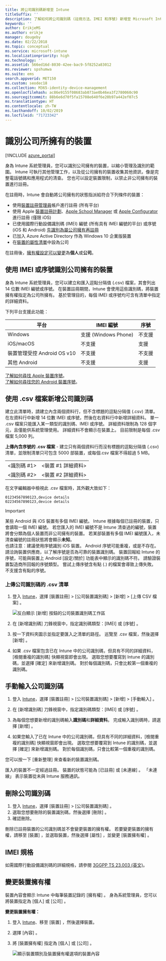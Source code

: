 ```yaml
---
title: 將公司識別碼新增至 Intune
titleSuffix: ''
description: 了解如何將公司識別碼 (註冊方法、IMEI 和序號) 新增至 Microsoft Intune。
keywords: ''
author: ErikjeMS
ms.author: erikje
manager: dougeby
ms.date: 02/22/2018
ms.topic: conceptual
ms.service: microsoft-intune
ms.localizationpriority: high
ms.technology: ''
ms.assetid: 566ed16d-8030-42ee-bac9-5f8252a83012
ms.reviewer: spshumwa
ms.suite: ems
search.appverid: MET150
ms.custom: seodec18
ms.collection: M365-identity-device-management
ms.openlocfilehash: ac86e9155f08683ab073ae0b46ea3f2780060c90
ms.sourcegitcommit: 88b6e6d70f5fa15708e640f6e20b97a442ef07c5
ms.translationtype: HT
ms.contentlocale: zh-TW
ms.lasthandoff: 10/02/2019
ms.locfileid: "71723342"
---
```

# <a name="identify-devices-as-corporate-owned"></a>識別公司所擁有的裝置

[!INCLUDE [azure_portal](../includes/azure_portal.md)]

身為 Intune 系統管理員，您可以識別公司擁有的裝置，以縮小管理及識別的範圍。 Intune 可執行其他管理工作，以及從公司擁有的裝置收集其他資訊，像是完整電話號碼和應用程式的清查。 您也可以設定裝置限制，以禁止非公司擁有的裝置進行註冊。

在註冊時，Intune 會自動將公司擁有的狀態指派給符合下列條件的裝置：

- 使用[裝置註冊管理員](device-enrollment-manager-enroll.md)帳戶進行註冊 (所有平台)
- 使用 Apple [裝置註冊計劃](device-enrollment-program-enroll-ios.md)、[Apple School Manager](apple-school-manager-set-up-ios.md) 或 [Apple Configurator](apple-configurator-enroll-ios.md) 進行註冊 (僅限 iOS)
- 已使用國際行動設備識別碼 (IMEI) 編號 (所有具有 IMEI 編號的平台) 或序號 (iOS 和 Android) [先識別為屬公司擁有再註冊](#identify-corporate-owned-devices-with-imei-or-serial-number)
- 已加入 Azure Active Directory 作為 Windows 10 企業版裝置
- 在[裝置的屬性清單](#change-device-ownership)中設為公司

在註冊後，[擁有權設定可以變更](#change-device-ownership)為**個人**或**公司**。

## <a name="identify-corporate-owned-devices-with-imei-or-serial-number"></a>使用 IMEI 或序號識別公司擁有的裝置

身為 Intune 系統管理員，您可以建立和匯入逗點分隔值 (.csv) 檔案，其會列出 14 位數 IMEI 編號或序號。 在裝置註冊期間，Intune 會使用這些識別碼，將裝置擁有權指定為公司所擁有。 基於管理目的，每個 IMEI 或序號均可含有清單中指定的詳細資料。

下列平台支援此功能：

| 平台 | IMEI 編號 | 序號 |
|---|---|---|
| Windows | 支援 (Windows Phone) | 不支援 |
| iOS/macOS | 不支援 | 支援 |
| 裝置管理受控 Android OS v10 | 不支援 | 不支援 |
| 其他 Android | 不支援 | 支援 |

<!-- When you upload serial numbers for corporate-owned iOS devices, they must be paired with a corporate enrollment profile. Devices must then be enrolled using either Apple’s device enrollment program (DEP) or Apple Configurator to have them appear as corporate-owned. -->

[了解如何尋找 Apple 裝置序號](https://support.apple.com/HT204308)。<br>
[了解如何尋找您的 Android 裝置序號](https://support.google.com/store/answer/3333000)。

## <a name="add-corporate-identifiers-by-using-a-csv-file"></a>使用 .csv 檔案新增公司識別碼
建立此清單時，請建立內含兩個資料行，但不含標題的逗點分隔值 (.csv) 清單。 在左資料行中新增 14 位數 IMEI 或序號，然後在右資料行中新增詳細資料。 單一 .csv 檔案只能匯入某一類型的識別碼、IMEI 或序號。 詳細資料限制為 128 個字元，且僅能供系統管理使用。 詳細資料不會顯示在裝置上。 目前限制是每個 .csv 檔案 5,000 列。

**上傳內含序號的 .csv 檔案** - 建立只有兩個資料行而沒有標題的逗點分隔值 (.csv) 清單，並限制清單只可包含 5000 部裝置，或每個.csv 檔案不得超過 5 MB。

|||
|-|-|
|&lt;識別碼 #1&gt;|&lt;裝置 #1 詳細資料&gt;|
|&lt;識別碼 #2&gt;|&lt;裝置 #2 詳細資料&gt;|

在文字編輯器中檢視此 .csv 檔案時，其外觀大致如下：

```
01234567890123,device details
02234567890123,device details
```

> [!IMPORTANT]
> 某些 Android 與 iOS 裝置有多個 IMEI 編號。 Intune 根據每個已註冊的裝置，只會讀取一個 IMEI 編號。 若您匯入的 IMEI 編號不是 Intune 清查過的編號，裝置將會分類為個人裝置而非公司擁有的裝置。 若某部裝置有多個 IMEI 編號匯入，未清查編號的註冊狀態將會顯示**未知**。<br>
>也請注意︰建議使用序號識別 iOS 裝置。
>Android 序號可能重複，或是不存在。 請洽詢裝置供應商，以了解序號是否為可靠的裝置識別碼。
>裝置回報給 Intune 的序號，可能與裝置上 Android [設定/關於] 功能表中顯示的識別碼不符。 請驗證裝置製造商所回報的序號類型。
>嘗試上傳序號含有點 (.) 的檔案會導致上傳失敗。 不支援含有點的序號。

### <a name="upload-a-csv-list-of-corporate-identifiers"></a>上傳公司識別碼的 .csv 清單

1. 登入 [Intune](https://go.microsoft.com/fwlink/?linkid=2090973)，選擇 [裝置註冊]   > [公司裝置識別碼]   > [新增]   > [上傳 CSV 檔案]  。

   ![反白顯示 [新增] 按鈕的公司裝置識別碼工作區](./media/corporate-identifiers-add/add-corp-id.png)

2. 在 [新增識別碼]  刀鋒視窗中，指定識別碼類型：[IMEI]  或 [序號]  。

3. 按一下資料夾圖示並指定要匯入之清單的路徑。 巡覽至 .csv 檔案，然後選擇 [新增]  。 

4. 如果 .csv 檔案包含已在 Intune 中的公司識別碼，但具有不同的詳細資料，[檢閱重複的識別碼]  快顯視窗即會出現。 選取您想要覆寫到 Intune 的識別碼，並選擇 [確定]  來新增識別碼。 對於每個識別碼，只會比較第一個重複的識別碼。

## <a name="manually-enter-corporate-identifiers"></a>手動輸入公司識別碼

1. 登入 [Intune](https://go.microsoft.com/fwlink/?linkid=2090973)，選擇 [裝置註冊]   > [公司裝置識別碼]   > [新增]   > [手動輸入]  。

2. 在 [新增識別碼]  刀鋒視窗中，指定識別碼類型：[IMEI]  或 [序號]  。

3. 為每個您想要新增的識別碼輸入**識別碼**和**詳細資料**。 完成輸入識別碼時，請選擇 [新增]  。

5. 如果您輸入了已在 Intune 中的公司識別碼，但具有不同的詳細資料，[檢閱重複的識別碼]  快顯視窗即會出現。 選取您想要覆寫到 Intune 的識別碼，並選擇 [確定]  來新增識別碼。 對於每個識別碼，只會比較第一個重複的識別碼。

您可以按一下 [重新整理]  來查看新的裝置識別碼。

匯入的裝置不一定經過註冊。 裝置的狀態可能為 [已註冊]  或 [未連線]  。 「未連線」  表示裝置從未與 Intune 服務通訊。

## <a name="delete-corporate-identifiers"></a>刪除公司識別碼

1. 登入 [Intune](https://go.microsoft.com/fwlink/?linkid=2090973)，選擇 [裝置註冊]   > [公司裝置識別碼]  。
2. 選取您想要刪除的裝置識別碼，然後選擇 [刪除]  。
3. 確認刪除。

刪除已註冊裝置的公司識別碼並不會變更裝置的擁有權。 若要變更裝置的擁有權，請移至 [裝置]  ，並選取裝置，然後選擇 [屬性]  ，並變更 [裝置擁有權]  。

## <a name="imei-specifications"></a>IMEI 規格
如需國際行動設備識別碼的詳細規格，請參閱 [3GGPP TS 23.003 (英文)](https://portal.3gpp.org/desktopmodules/Specifications/SpecificationDetails.aspx?specificationId=729)。

## <a name="change-device-ownership"></a>變更裝置擁有權

裝置內容會顯示 Intune 中每筆裝置記錄的 [擁有權]  。 身為系統管理員，您可以將裝置指定為 [個人]  或 [公司]  。

**變更裝置擁有權：**
1. 登入 [Intune](https://go.microsoft.com/fwlink/?linkid=2090973)、移至 [裝置]  ，然後選擇裝置。
2. 選擇 [內容]  。
3. 將 [裝置擁有權]  指定為 [個人]  或 [公司]  。

   ![顯示裝置類別及裝置擁有權選項的裝置內容](./media/corporate-identifiers-add/device-properties.png)
